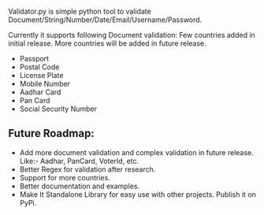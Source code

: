 Validator.py is simple python tool to validate Document/String/Number/Date/Email/Username/Password.

Currently it supports following Document validation: Few countries added in initial release. More countries will be added in future release.

- Passport
- Postal Code
- License Plate
- Mobile Number
- Aadhar Card
- Pan Card
- Social Security Number

## Future Roadmap:

- Add more document validation and complex validation in future release. Like:- Aadhar, PanCard, VoterId, etc.
- Better Regex for validation after research.
- Support for more countries.
- Better documentation and examples.
- Make It Standalone Library for easy use with other projects. Publish it on PyPi.
